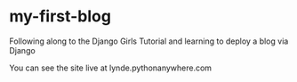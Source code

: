 # my-first-blog
Following along to the Django Girls Tutorial and learning to deploy a blog via Django

You can see the site live at lynde.pythonanywhere.com


